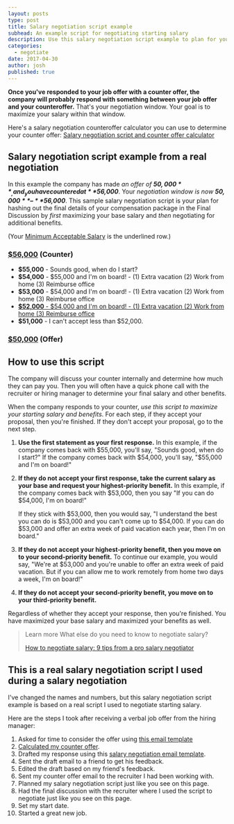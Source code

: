 ```yaml
---
layout: posts
type: post
title: Salary negotiation script example
subhead: An example script for negotiating starting salary
description: Use this salary negotiation script example to plan for your salary negotiation.
categories:
  - negotiate
date: 2017-04-30
author: josh
published: true
---
```

**Once you've responded to your job offer with a counter offer, the company will probably respond with something between your job offer and your counteroffer.** That's your negotiation window. Your goal is to maximize your salary within that window.

Here's a salary negotiation counteroffer calculator you can use to determine your counter offer: [Salary negotiation script and counter offer calculator](/salary-negotiation-script/)

## Salary negotiation script example from a real negotiation

In this example the company has made _an offer of **$50,000**_, and _you have countered at **$56,000**_. Your _negotiation window is now **$50,000**–**$56,000**_. This sample salary negotiation script is your plan for hashing out the final details of your compensation package in the Final Discussion by _first_ maximizing your base salary and _then_ negotiating for additional benefits.

(Your [Minimum Acceptable Salary](/minimum-acceptable-salary/) is the underlined row.)

### <u>$56,000</u> (Counter)

*   **$55,000** - Sounds good, when do I start?
*   **$54,000** - $55,000 and I'm on board! - (1) Extra vacation (2) Work from home (3) Reimburse office
*   **$53,000** - $54,000 and I'm on board! - (1) Extra vacation (2) Work from home (3) Reimburse office
*   <u>**$52,000** - $54,000 and I'm on board! - (1) Extra vacation (2) Work from home (3) Reimburse office</u>
*   **$51,000** - I can't accept less than $52,000.

### <u>$50,000</u> (Offer)

## How to use this script

The company will discuss your counter internally and determine how much they can pay you. Then you will often have a quick phone call with the recruiter or hiring manager to determine your final salary and other benefits.

When the company responds to your counter, _use this script to maximize your starting salary and benefits_. For each step, if they accept your proposal, then you're finished. If they don't accept your proposal, go to the next step.

1.  **Use the first statement as your first response.** In this example, if the company comes back with $55,000, you'll say, "Sounds good, when do I start?" If the company comes back with $54,000, you'll say, "$55,000 and I'm on board!"
2.  **If they do not accept your first response, take the current salary as your base and request your highest-priority benefit.** In this example, if the company comes back with $53,000, then you say "If you can do $54,000, I'm on board!"

    If they stick with $53,000, then you would say, "I understand the best you can do is $53,000 and you can't come up to $54,000. If you can do $53,000 and offer an extra week of paid vacation each year, then I'm on board."

3.  **If they do not accept your highest-priority benefit, then you move on to your second-priority benefit.** To continue our example, you would say, "We're at $53,000 and you're unable to offer an extra week of paid vacation. But if you can allow me to work remotely from home two days a week, I'm on board!"
4.  **If they do not accept your second-priority benefit, you move on to your third-priority benefit.**

Regardless of whether they accept your response, then you're finished. You have maximized your base salary and maximized your benefits as well.
	
<blockquote class="ico link-callout">
  <p><span>Learn more</span> What else do you need to know to negotiate salary?</p>
  <p><a href="/salary-negotiation-guide/">How to negotiate salary: 9 tips from a pro salary negotiator <i class="fas fa-angle-double-right"></i></a></p>
</blockquote>

## This is a real salary negotiation script I used during a salary negotiation

I've changed the names and numbers, but this salary negotiation script example is based on a real script I used to negotiate starting salary.

Here are the steps I took after receiving a verbal job offer from the hiring manager:

1.  Asked for time to consider the offer using [this email template](/respond-to-job-offer-email/)
2.  [Calculated my counter offer](/salary-negotiation-script/).
3.  Drafted my response using this [salary negotiation email template](/salary-negotiation-email-sample/).
4.  Sent the draft email to a friend to get his feedback.
5.  Edited the draft based on my friend's feedback.
6.  Sent my counter offer email to the recruiter I had been working with.
7.  Planned my salary negotiation script just like you see on this page.
8.  Had the final discussion with the recruiter where I used the script to negotiate just like you see on this page.
9.  Set my start date.
10.  Started a great new job.